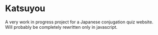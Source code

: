 # Katsuyou
A very work in progress project for a Japanese conjugation quiz website.
Will probably be completely rewritten only in javascript.